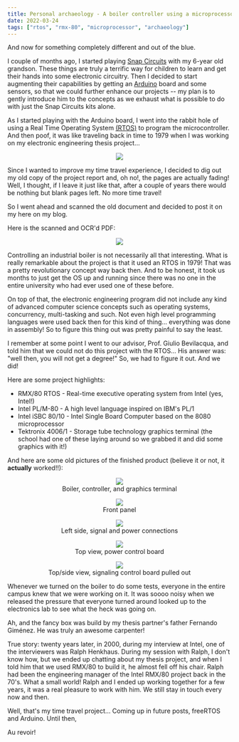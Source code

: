 ```yaml
---
title: Personal archaeology - A boiler controller using a microprocessor (1979-1980)
date: 2022-03-24
tags: ["rtos", "rmx-80", "microprocessor", "archaeology"]
---
```

And now for something completely different and out of the blue.

I couple of months ago, I started playing [Snap Circuits](https://en.wikipedia.org/wiki/Snap_Circuits) with my 6-year old grandson. These things are truly a terrific way for children to learn and get their hands into some electronic circuitry. Then I decided to start augmenting their capabilities by getting an [Arduino](https://en.wikipedia.org/wiki/Arduino) board and some sensors, so that we could further enhance our projects -- my plan is to gently introduce him to the concepts as we exhaust what is possible to do with just the Snap Circuits kits alone.

As I started playing with the Arduino board, I went into the rabbit hole of using a Real Time Operating System  [(RTOS)](https://www.freertos.org/) to program the microcontroller. And then poof, it was like traveling back in time to 1979 when I was working on my electronic engineering thesis project...

<!--more-->

<p align="center">
  <img src="/images/uploads/time-travel.gif">
</p>

Since I wanted to improve my time travel experience, I decided to dig out my old copy of the project report and, oh no!, the pages are actually fading! Well, I thought, if I leave it just like that, after a couple of years there would be nothing but blank pages left. No more time travel!

So I went ahead and scanned the old document and decided to post it on my here on my blog.

Here is the scanned and OCR'd PDF:
<p align="center">
  <a href="/images/uploads/tesis-ricardo-1980.pdf"><img src="/images/uploads/tesis-cover.jpg"></a>
</p>

Controlling an industrial boiler is not necessarily all that interesting. What is really remarkable about the project is that it used an RTOS in 1979! That was a pretty revolutionary concept way back then. And to be honest, it took us months to just get the OS up and running since there was no one in the entire university who had ever used one of these before.

On top of that, the electronic engineering program did not include any kind of advanced computer science concepts such as operating systems, concurrency, multi-tasking and such. Not even high level programming languages were used back then for this kind of thing... everything was done in assembly! So to figure this thing out was pretty painful to say the least.

I remember at some point I went to our advisor, Prof. Giulio Bevilacqua, and told him that we could not do this project with the RTOS... His answer was: "well then, you will not get a degree!" So, we had to figure it out. And we did!

Here are some project highlights:

* RMX/80 RTOS - Real-time executive operating system from Intel (yes, Intel!)
* Intel PL/M-80 - A high level language inspired on IBM's PL/1
* Intel iSBC 80/10 - Intel Single Board Computer based on the 8080 microprocessor
* Tektronix 4006/1 - Storage tube technology graphics terminal (the school had one of these laying around so we grabbed it and did some graphics with it!)

And here are some old pictures of the finished product (believe it or not, it **actually** worked!!):

<p align="center">
  <img src="/images/uploads/tesis-left-view-boiler-and-controller.jpg">
  <br>Boiler, controller, and graphics terminal
</p>

<p align="center">
  <img src="/images/uploads/tesis-front-panel-view.jpg">
  <br>Front panel
</p>

<p align="center">
  <img src="/images/uploads/tesis-left-connect-panel-view.jpg">
  <br>Left side, signal and power connections
</p>

<p align="center">
  <img src="/images/uploads/tesis-top-view-power-board.jpg">
  <br>Top view, power control board
</p>

<p align="center">
  <img src="/images/uploads/tesis-top-view-signaling-board.jpg">
  <br>Top/side view, signaling control board pulled out
</p>

Whenever we turned on the boiler to do some tests, everyone in the entire campus knew that we were working on it. It was soooo noisy when we released the pressure that everyone turned around looked up to the electronics lab to see what the heck was going on.

Ah, and the fancy box was build by my thesis partner's father Fernando Giménez. He was truly an awesome carpenter!

True story: twenty years later, in 2000, during my interview at Intel, one of the interviewers was Ralph Henkhaus. During my session with Ralph, I don't know how, but we ended up chatting about my thesis project, and when I told him that we used RMX/80 to build it, he almost fell off his chair. Ralph had been the engineering manager of the Intel RMX/80 project back in the 70's. What a small world! Ralph and I ended up working together for a few years, it was a real pleasure to work with him. We still stay in touch every now and then.

Well, that's my time travel project... Coming up in future posts, freeRTOS and Arduino. Until then,

Au revoir!
